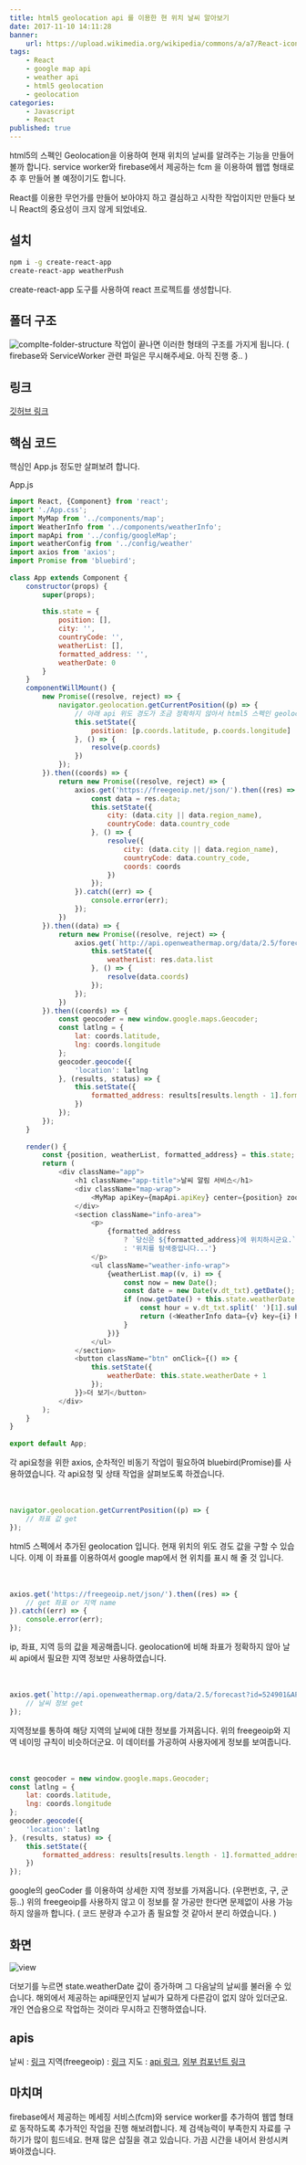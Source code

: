```yaml
---
title: html5 geolocation api 를 이용한 현 위치 날씨 알아보기
date: 2017-11-10 14:11:28
banner:
    url: https://upload.wikimedia.org/wikipedia/commons/a/a7/React-icon.svg
tags:
    - React
    - google map api
    - weather api
    - html5 geolocation
    - geolocation
categories:
    - Javascript
    - React
published: true
---
```

[link1]: https://github.com/hyc7575/weatherPush

html5의 스펙인 Geolocation을 이용하여 현재 위치의 날씨를 알려주는 기능을 만들어 볼까 합니다.
service worker와 firebase에서 제공하는 fcm 을 이용하여 웹앱 형태로 추 후 만들어 볼 예정이기도 합니다.

React를 이용한 무언가를 만들어 보아야지 하고 결심하고 시작한 작업이지만 만들다 보니 React의 중요성이 크지 않게 되었네요.

## 설치
```bash
npm i -g create-react-app
create-react-app weatherPush
```

create-react-app 도구를 사용하여 react 프로젝트를 생성합니다.

## 폴더 구조

![complte-folder-structure](https://user-images.githubusercontent.com/14171723/32644952-23aef72c-c628-11e7-9684-0cf1d31fb8b5.png)
작업이 끝나면 이러한 형태의 구조를 가지게 됩니다. ( firebase와 ServiceWorker 관련 파일은 무시해주세요. 아직 진행 중.. )


## 링크
[깃허브 링크][link1]

## 핵심 코드
핵심인 App.js 정도만 살펴보려 합니다.

App.js

```javascript
import React, {Component} from 'react';
import './App.css';
import MyMap from '../components/map';
import WeatherInfo from '../components/weatherInfo';
import mapApi from '../config/googleMap';
import weatherConfig from '../config/weather'
import axios from 'axios';
import Promise from 'bluebird';
　
class App extends Component {
    constructor(props) {
        super(props);
        　
        this.state = {
            position: [],
            city: '',
            countryCode: '',
            weatherList: [],
            formatted_address: '',
            weatherDate: 0
        }
    }
    componentWillMount() {
        new Promise((resolve, reject) => {
            navigator.geolocation.getCurrentPosition((p) => {
                // 아래 api 위도 경도가 조금 정확하지 않아서 html5 스펙인 geolocation 사용
                this.setState({
                    position: [p.coords.latitude, p.coords.longitude]
                }, () => {
                    resolve(p.coords)
                })
            });
        }).then((coords) => {
            return new Promise((resolve, reject) => {
                axios.get('https://freegeoip.net/json/').then((res) => {
                    const data = res.data;
                    this.setState({
                        city: (data.city || data.region_name),
                        countryCode: data.country_code
                    }, () => {
                        resolve({
                            city: (data.city || data.region_name),
                            countryCode: data.country_code,
                            coords: coords
                        })
                    });
                }).catch((err) => {
                    console.error(err);
                });
            })
        }).then((data) => {
            return new Promise((resolve, reject) => {
                axios.get(`http://api.openweathermap.org/data/2.5/forecast?id=524901&APPID=${weatherConfig.key}&q=${data.city.toLowerCase()},${data.countryCode.toUpperCase()}`).then((res) => {
                    this.setState({
                        weatherList: res.data.list
                    }, () => {
                        resolve(data.coords)
                    });
                });
            })
        }).then((coords) => {
            const geocoder = new window.google.maps.Geocoder;
            const latlng = {
                lat: coords.latitude,
                lng: coords.longitude
            };
            geocoder.geocode({
                'location': latlng
            }, (results, status) => {
                this.setState({
                    formatted_address: results[results.length - 1].formatted_address
                })
            });
        });
    }
    　
    render() {
        const {position, weatherList, formatted_address} = this.state;
        return (
            <div className="app">
                <h1 className="app-title">날씨 알림 서비스</h1>
                <div className="map-wrap">
                    <MyMap apiKey={mapApi.apiKey} center={position} zoom={16}></MyMap>
                </div>
                <section className="info-area">
                    <p>
                        {formatted_address
                            ? `당신은 ${formatted_address}에 위치하시군요.`
                            : '위치를 탐색중입니다...'}
                    </p>
                    <ul className="weather-info-wrap">
                        {weatherList.map((v, i) => {
                            const now = new Date();
                            const date = new Date(v.dt_txt).getDate();
                            if (now.getDate() + this.state.weatherDate >= date) {
                                const hour = v.dt_txt.split(' ')[1].substr(0, 2);
                                return (<WeatherInfo data={v} key={i} hour={hour} date={date}/>)
                            }
                        })}
                    </ul>
                </section>
                <button className="btn" onClick={() => {
                    this.setState({
                        weatherDate: this.state.weatherDate + 1
                    });
                }}>더 보기</button>
            </div>
        );
    }
}
　
export default App;
```

각 api요청을 위한 axios, 순차적인 비동기 작업이 필요하여 bluebird(Promise)를 사용하였습니다.
각 api요청 및 상태 작업을 살펴보도록 하겠습니다.

　



```javascript
navigator.geolocation.getCurrentPosition((p) => {
    // 좌표 값 get
});
```
html5 스펙에서 추가된 geolocation 입니다. 현재 위치의 위도 경도 값을 구할 수 있습니다. 이제 이 좌표를 이용하여서 google map에서 현 위치를 표시 해 줄 것 입니다.

　
```javascript
axios.get('https://freegeoip.net/json/').then((res) => {
    // get 좌표 or 지역 name
}).catch((err) => {
    console.error(err);
});
```
ip, 좌표, 지역 등의 값을 제공해줍니다. geolocation에 비해 좌표가 정확하지 않아 날씨 api에서 필요한 지역 정보만 사용하였습니다.

　
```javascript
axios.get(`http://api.openweathermap.org/data/2.5/forecast?id=524901&APPID=${weatherConfig.key}&q=${data.city.toLowerCase()},${data.countryCode.toUpperCase()}`).then((res) => {
    // 날씨 정보 get
});
```
지역정보를 통하여 해당 지역의 날씨에 대한 정보를 가져옵니다. 위의 freegeoip와 지역 네이밍 규칙이 비슷하더군요.
이 데이터를 가공하여 사용자에게 정보를 보여줍니다.

　
```javascript
const geocoder = new window.google.maps.Geocoder;
const latlng = {
    lat: coords.latitude,
    lng: coords.longitude
};
geocoder.geocode({
    'location': latlng
}, (results, status) => {
    this.setState({
        formatted_address: results[results.length - 1].formatted_address
    })
});
```
google의 geoCoder 를 이용하여 상세한 지역 정보를 가져옵니다. (우편번호, 구, 군 등..)
위의 freegeoip를 사용하지 않고 이 정보를 잘 가공만 한다면 문제없이 사용 가능하지 않을까 합니다. ( 코드 분량과 수고가 좀 필요할 것 같아서 분리 하였습니다. )


## 화면
![view](https://user-images.githubusercontent.com/14171723/32645792-64e8ce4e-c62c-11e7-87ec-b9c1a58483df.png)

더보기를 누르면 state.weatherDate 값이 증가하며 그 다음날의 날씨를 불러올 수 있습니다. 해외에서 제공하는 api때문인지 날씨가 묘하게 다른감이 없지 않아 있더군요. 개인 연습용으로 작업하는 것이라 무시하고 진행하였습니다.

## apis
날씨 : [링크](https://openweathermap.org/current)
지역(freegeoip) : [링크](https://freegeoip.net/)
지도 : [api 링크](https://developers.google.com/maps/?hl=ko), [외부 컴포넌트 링크](https://github.com/istarkov/google-map-react)

## 마치며
firebase에서 제공하는 메세징 서비스(fcm)와 service worker를 추가하여 웹앱 형태로 동작하도록 추가적인 작업을 진행 해보려합니다.
제 검색능력이 부족한지 자료를 구하기가 많이 힘드네요. 현재 많은 삽질을 겪고 있습니다. 가끔 시간을 내어서 완성시켜 봐야겠습니다.
